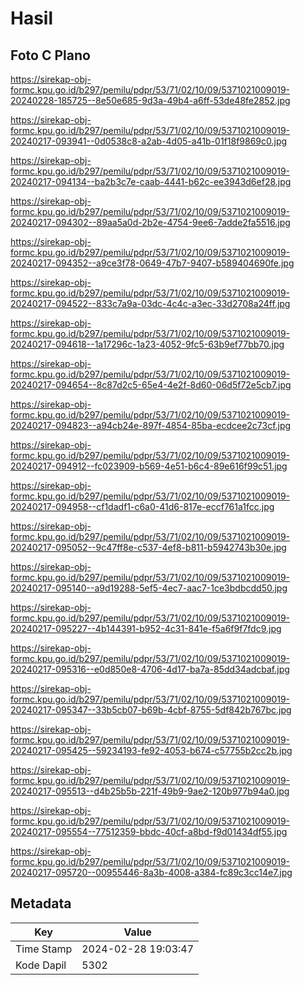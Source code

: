 # Hasil

## Foto C Plano

https://sirekap-obj-formc.kpu.go.id/b297/pemilu/pdpr/53/71/02/10/09/5371021009019-20240228-185725--8e50e685-9d3a-49b4-a6ff-53de48fe2852.jpg

https://sirekap-obj-formc.kpu.go.id/b297/pemilu/pdpr/53/71/02/10/09/5371021009019-20240217-093941--0d0538c8-a2ab-4d05-a41b-01f18f9869c0.jpg

https://sirekap-obj-formc.kpu.go.id/b297/pemilu/pdpr/53/71/02/10/09/5371021009019-20240217-094134--ba2b3c7e-caab-4441-b62c-ee3943d6ef28.jpg

https://sirekap-obj-formc.kpu.go.id/b297/pemilu/pdpr/53/71/02/10/09/5371021009019-20240217-094302--89aa5a0d-2b2e-4754-9ee6-7adde2fa5516.jpg

https://sirekap-obj-formc.kpu.go.id/b297/pemilu/pdpr/53/71/02/10/09/5371021009019-20240217-094352--a9ce3f78-0649-47b7-9407-b589404690fe.jpg

https://sirekap-obj-formc.kpu.go.id/b297/pemilu/pdpr/53/71/02/10/09/5371021009019-20240217-094522--833c7a9a-03dc-4c4c-a3ec-33d2708a24ff.jpg

https://sirekap-obj-formc.kpu.go.id/b297/pemilu/pdpr/53/71/02/10/09/5371021009019-20240217-094618--1a17296c-1a23-4052-9fc5-63b9ef77bb70.jpg

https://sirekap-obj-formc.kpu.go.id/b297/pemilu/pdpr/53/71/02/10/09/5371021009019-20240217-094654--8c87d2c5-65e4-4e2f-8d60-06d5f72e5cb7.jpg

https://sirekap-obj-formc.kpu.go.id/b297/pemilu/pdpr/53/71/02/10/09/5371021009019-20240217-094823--a94cb24e-897f-4854-85ba-ecdcee2c73cf.jpg

https://sirekap-obj-formc.kpu.go.id/b297/pemilu/pdpr/53/71/02/10/09/5371021009019-20240217-094912--fc023909-b569-4e51-b6c4-89e616f99c51.jpg

https://sirekap-obj-formc.kpu.go.id/b297/pemilu/pdpr/53/71/02/10/09/5371021009019-20240217-094958--cf1dadf1-c6a0-41d6-817e-eccf761a1fcc.jpg

https://sirekap-obj-formc.kpu.go.id/b297/pemilu/pdpr/53/71/02/10/09/5371021009019-20240217-095052--9c47ff8e-c537-4ef8-b811-b5942743b30e.jpg

https://sirekap-obj-formc.kpu.go.id/b297/pemilu/pdpr/53/71/02/10/09/5371021009019-20240217-095140--a9d19288-5ef5-4ec7-aac7-1ce3bdbcdd50.jpg

https://sirekap-obj-formc.kpu.go.id/b297/pemilu/pdpr/53/71/02/10/09/5371021009019-20240217-095227--4b144391-b952-4c31-841e-f5a6f9f7fdc9.jpg

https://sirekap-obj-formc.kpu.go.id/b297/pemilu/pdpr/53/71/02/10/09/5371021009019-20240217-095316--e0d850e8-4706-4d17-ba7a-85dd34adcbaf.jpg

https://sirekap-obj-formc.kpu.go.id/b297/pemilu/pdpr/53/71/02/10/09/5371021009019-20240217-095347--33b5cb07-b69b-4cbf-8755-5df842b767bc.jpg

https://sirekap-obj-formc.kpu.go.id/b297/pemilu/pdpr/53/71/02/10/09/5371021009019-20240217-095425--59234193-fe92-4053-b674-c57755b2cc2b.jpg

https://sirekap-obj-formc.kpu.go.id/b297/pemilu/pdpr/53/71/02/10/09/5371021009019-20240217-095513--d4b25b5b-221f-49b9-9ae2-120b977b94a0.jpg

https://sirekap-obj-formc.kpu.go.id/b297/pemilu/pdpr/53/71/02/10/09/5371021009019-20240217-095554--77512359-bbdc-40cf-a8bd-f9d01434df55.jpg

https://sirekap-obj-formc.kpu.go.id/b297/pemilu/pdpr/53/71/02/10/09/5371021009019-20240217-095720--00955446-8a3b-4008-a384-fc89c3cc14e7.jpg


## Metadata

| Key        | Value               |
| ---------- | ------------------- |
| Time Stamp | 2024-02-28 19:03:47 |
| Kode Dapil | 5302                |



